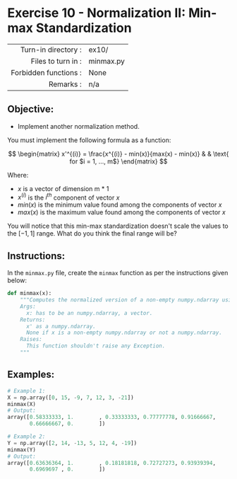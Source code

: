 # Exercise 10 - Normalization II: Min-max Standardization

|                         |                    |
| -----------------------:| ------------------ |
|   Turn-in directory :   |  ex10/              |
|   Files to turn in :    |  minmax.py         |
|   Forbidden functions : |  None              |
|   Remarks :             |  n/a               |

## Objective:
- Implement another normalization method.

You must implement the following formula as a function: 

$$
\begin{matrix}
x'^{(i)} = \frac{x^{(i)} - min(x)}{max(x) - min(x)} & & \text{ for $i = 1, ..., m$}
\end{matrix}
$$

Where:
- $x$ is a vector of dimension m * 1
- $x^{(i)}$ is the $i^{th}$ component of vector $x$
- $min(x)$ is the minimum value found among the components of vector $x$
- $max(x)$ is the maximum value found among the components of vector $x$

You will notice that this min-max standardization doesn't scale the values to the $[-1,1]$ range. What do you think the final range will be?

## Instructions:
In the `minmax.py` file, create the `minmax` function as per the instructions given below:
```python
def minmax(x):
    """Computes the normalized version of a non-empty numpy.ndarray using the min-max standardization.
    Args:
      x: has to be an numpy.ndarray, a vector.
    Returns:
      x' as a numpy.ndarray. 
      None if x is a non-empty numpy.ndarray or not a numpy.ndarray.
    Raises:
      This function shouldn't raise any Exception.
    """
```

## Examples:
```python
# Example 1:
X = np.array([0, 15, -9, 7, 12, 3, -21])
minmax(X)
# Output:
array([0.58333333, 1.        , 0.33333333, 0.77777778, 0.91666667,
       0.66666667, 0.        ])

# Example 2:
Y = np.array([2, 14, -13, 5, 12, 4, -19])
minmax(Y)
# Output:
array([0.63636364, 1.        , 0.18181818, 0.72727273, 0.93939394,
       0.6969697 , 0.        ])
```
